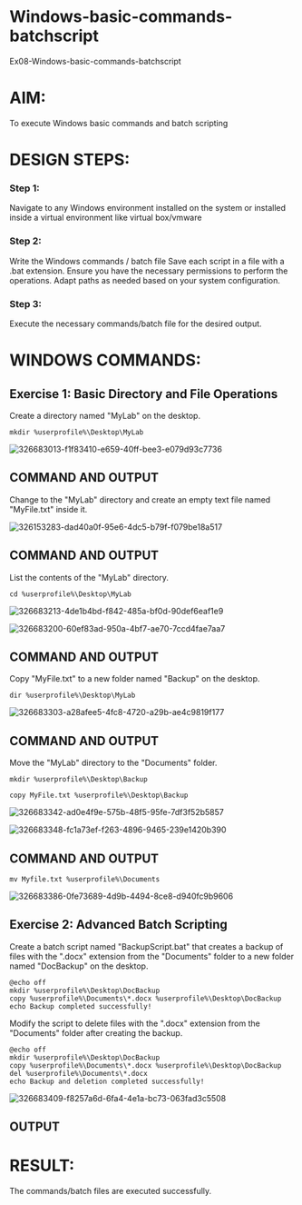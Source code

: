 # Windows-basic-commands-batchscript
Ex08-Windows-basic-commands-batchscript

# AIM:
To execute Windows basic commands and batch scripting

# DESIGN STEPS:

### Step 1:

Navigate to any Windows environment installed on the system or installed inside a virtual environment like virtual box/vmware 

### Step 2:

Write the Windows commands / batch file
Save each script in a file with a .bat extension.
Ensure you have the necessary permissions to perform the operations.
Adapt paths as needed based on your system configuration.
### Step 3:

Execute the necessary commands/batch file for the desired output. 




# WINDOWS COMMANDS:
## Exercise 1: Basic Directory and File Operations
Create a directory named "MyLab" on the desktop.

~~~
mkdir %userprofile%\Desktop\MyLab
~~~
![326683013-f1f83410-e659-40ff-bee3-e079d93c7736](https://github.com/04Varsha/Windows-basic-commands-batchscript/assets/149035374/398612b3-9655-420e-a9c9-f200a24d5232)

## COMMAND AND OUTPUT

Change to the "MyLab" directory and create an empty text file named "MyFile.txt" inside it.

![326153283-dad40a0f-95e6-4dc5-b79f-f079be18a517](https://github.com/04Varsha/Windows-basic-commands-batchscript/assets/149035374/56ead55b-3ebc-457a-9b66-9e794536ea8d)

## COMMAND AND OUTPUT

List the contents of the "MyLab" directory.

~~~
cd %userprofile%\Desktop\MyLab
~~~
![326683213-4de1b4bd-f842-485a-bf0d-90def6eaf1e9](https://github.com/04Varsha/Windows-basic-commands-batchscript/assets/149035374/d1900a0b-4c3c-4770-bafa-39161e0a2c1c)

![326683200-60ef83ad-950a-4bf7-ae70-7ccd4fae7aa7](https://github.com/04Varsha/Windows-basic-commands-batchscript/assets/149035374/bffe5243-b728-440c-af14-be8e5105bab9)


## COMMAND AND OUTPUT

Copy "MyFile.txt" to a new folder named "Backup" on the desktop.

~~~
dir %userprofile%\Desktop\MyLab
~~~
![326683303-a28afee5-4fc8-4720-a29b-ae4c9819f177](https://github.com/04Varsha/Windows-basic-commands-batchscript/assets/149035374/ed4e8f45-9c2b-4c9a-9220-63bd3cfe0baa)

## COMMAND AND OUTPUT

Move the "MyLab" directory to the "Documents" folder.

~~~
mkdir %userprofile%\Desktop\Backup

copy MyFile.txt %userprofile%\Desktop\Backup
~~~
![326683342-ad0e4f9e-575b-48f5-95fe-7df3f52b5857](https://github.com/04Varsha/Windows-basic-commands-batchscript/assets/149035374/a71f24b7-e9c4-40c6-a824-55f3466b4095)

![326683348-fc1a73ef-f263-4896-9465-239e1420b390](https://github.com/04Varsha/Windows-basic-commands-batchscript/assets/149035374/6b368260-d83c-4bb4-bdb8-8fd0601a9dd7)

## COMMAND AND OUTPUT

~~~
mv Myfile.txt %userprofile%\Documents
~~~
![326683386-0fe73689-4d9b-4494-8ce8-d940fc9b9606](https://github.com/04Varsha/Windows-basic-commands-batchscript/assets/149035374/49dd374a-73a4-47f1-946f-86963b81a5b6)


## Exercise 2: Advanced Batch Scripting
Create a batch script named "BackupScript.bat" that creates a backup of files with the ".docx" extension from the "Documents" folder to a new folder named "DocBackup" on the desktop.
~~~
@echo off
mkdir %userprofile%\Desktop\DocBackup
copy %userprofile%\Documents\*.docx %userprofile%\Desktop\DocBackup
echo Backup completed successfully!
~~~

Modify the script to delete files with the ".docx" extension from the "Documents" folder after creating the backup.
~~~
@echo off
mkdir %userprofile%\Desktop\DocBackup
copy %userprofile%\Documents\*.docx %userprofile%\Desktop\DocBackup
del %userprofile%\Documents\*.docx
echo Backup and deletion completed successfully!
~~~
![326683409-f8257a6d-6fa4-4e1a-bc73-063fad3c5508](https://github.com/04Varsha/Windows-basic-commands-batchscript/assets/149035374/e6f191cf-508d-4d3e-91da-9b9c27b9ab4c)





## OUTPUT





# RESULT:
The commands/batch files are executed successfully.

